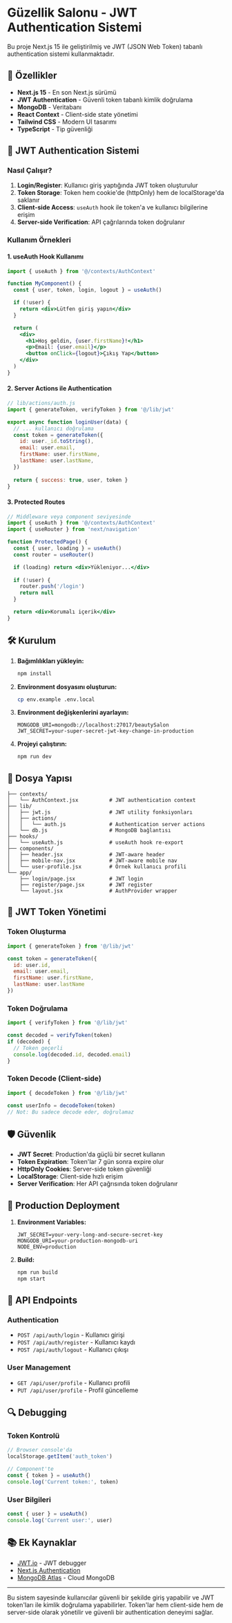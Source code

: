 # Güzellik Salonu - JWT Authentication Sistemi

Bu proje Next.js 15 ile geliştirilmiş ve JWT (JSON Web Token) tabanlı authentication sistemi kullanmaktadır.

## 🚀 Özellikler

- **Next.js 15** - En son Next.js sürümü
- **JWT Authentication** - Güvenli token tabanlı kimlik doğrulama
- **MongoDB** - Veritabanı
- **React Context** - Client-side state yönetimi
- **Tailwind CSS** - Modern UI tasarımı
- **TypeScript** - Tip güvenliği

## 🔐 JWT Authentication Sistemi

### Nasıl Çalışır?

1. **Login/Register**: Kullanıcı giriş yaptığında JWT token oluşturulur
2. **Token Storage**: Token hem cookie'de (httpOnly) hem de localStorage'da saklanır
3. **Client-side Access**: `useAuth` hook ile token'a ve kullanıcı bilgilerine erişim
4. **Server-side Verification**: API çağrılarında token doğrulanır

### Kullanım Örnekleri

#### 1. useAuth Hook Kullanımı

```jsx
import { useAuth } from '@/contexts/AuthContext'

function MyComponent() {
  const { user, token, login, logout } = useAuth()

  if (!user) {
    return <div>Lütfen giriş yapın</div>
  }

  return (
    <div>
      <h1>Hoş geldin, {user.firstName}!</h1>
      <p>Email: {user.email}</p>
      <button onClick={logout}>Çıkış Yap</button>
    </div>
  )
}
```

#### 2. Server Actions ile Authentication

```jsx
// lib/actions/auth.js
import { generateToken, verifyToken } from '@/lib/jwt'

export async function loginUser(data) {
  // ... kullanıcı doğrulama
  const token = generateToken({
    id: user._id.toString(),
    email: user.email,
    firstName: user.firstName,
    lastName: user.lastName,
  })
  
  return { success: true, user, token }
}
```

#### 3. Protected Routes

```jsx
// Middleware veya component seviyesinde
import { useAuth } from '@/contexts/AuthContext'
import { useRouter } from 'next/navigation'

function ProtectedPage() {
  const { user, loading } = useAuth()
  const router = useRouter()

  if (loading) return <div>Yükleniyor...</div>
  
  if (!user) {
    router.push('/login')
    return null
  }

  return <div>Korumalı içerik</div>
}
```

## 🛠️ Kurulum

1. **Bağımlılıkları yükleyin:**
   ```bash
   npm install
   ```

2. **Environment dosyasını oluşturun:**
   ```bash
   cp env.example .env.local
   ```

3. **Environment değişkenlerini ayarlayın:**
   ```env
   MONGODB_URI=mongodb://localhost:27017/beautySalon
   JWT_SECRET=your-super-secret-jwt-key-change-in-production
   ```

4. **Projeyi çalıştırın:**
   ```bash
   npm run dev
   ```

## 📁 Dosya Yapısı

```
├── contexts/
│   └── AuthContext.jsx          # JWT authentication context
├── lib/
│   ├── jwt.js                   # JWT utility fonksiyonları
│   ├── actions/
│   │   └── auth.js              # Authentication server actions
│   └── db.js                    # MongoDB bağlantısı
├── hooks/
│   └── useAuth.js               # useAuth hook re-export
├── components/
│   ├── header.jsx               # JWT-aware header
│   ├── mobile-nav.jsx           # JWT-aware mobile nav
│   └── user-profile.jsx         # Örnek kullanıcı profili
└── app/
    ├── login/page.jsx           # JWT login
    ├── register/page.jsx        # JWT register
    └── layout.jsx               # AuthProvider wrapper
```

## 🔧 JWT Token Yönetimi

### Token Oluşturma
```javascript
import { generateToken } from '@/lib/jwt'

const token = generateToken({
  id: user.id,
  email: user.email,
  firstName: user.firstName,
  lastName: user.lastName
})
```

### Token Doğrulama
```javascript
import { verifyToken } from '@/lib/jwt'

const decoded = verifyToken(token)
if (decoded) {
  // Token geçerli
  console.log(decoded.id, decoded.email)
}
```

### Token Decode (Client-side)
```javascript
import { decodeToken } from '@/lib/jwt'

const userInfo = decodeToken(token)
// Not: Bu sadece decode eder, doğrulamaz
```

## 🛡️ Güvenlik

- **JWT Secret**: Production'da güçlü bir secret kullanın
- **Token Expiration**: Token'lar 7 gün sonra expire olur
- **HttpOnly Cookies**: Server-side token güvenliği
- **LocalStorage**: Client-side hızlı erişim
- **Server Verification**: Her API çağrısında token doğrulanır

## 🚀 Production Deployment

1. **Environment Variables:**
   ```env
   JWT_SECRET=your-very-long-and-secure-secret-key
   MONGODB_URI=your-production-mongodb-uri
   NODE_ENV=production
   ```

2. **Build:**
   ```bash
   npm run build
   npm start
   ```

## 📝 API Endpoints

### Authentication
- `POST /api/auth/login` - Kullanıcı girişi
- `POST /api/auth/register` - Kullanıcı kaydı
- `POST /api/auth/logout` - Kullanıcı çıkışı

### User Management
- `GET /api/user/profile` - Kullanıcı profili
- `PUT /api/user/profile` - Profil güncelleme

## 🔍 Debugging

### Token Kontrolü
```javascript
// Browser console'da
localStorage.getItem('auth_token')

// Component'te
const { token } = useAuth()
console.log('Current token:', token)
```

### User Bilgileri
```javascript
const { user } = useAuth()
console.log('Current user:', user)
```

## 📚 Ek Kaynaklar

- [JWT.io](https://jwt.io/) - JWT debugger
- [Next.js Authentication](https://nextjs.org/docs/authentication)
- [MongoDB Atlas](https://www.mongodb.com/atlas) - Cloud MongoDB

---

Bu sistem sayesinde kullanıcılar güvenli bir şekilde giriş yapabilir ve JWT token'ları ile kimlik doğrulama yapabilirler. Token'lar hem client-side hem de server-side olarak yönetilir ve güvenli bir authentication deneyimi sağlar. 
